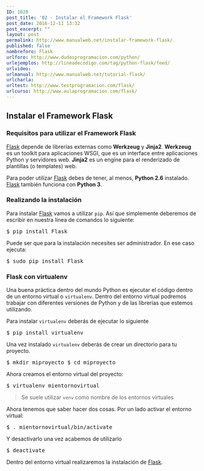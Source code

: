 ```yaml
---
ID: 1020
post_title: '02 - Instalar el Framework Flask'
post_date: 2016-12-11 13:32
post_excerpt: ""
layout: post
permalink: http://www.manualweb.net/instalar-framework-flask/
published: false
nombreforo: Flask
urlforo: http://www.dudasprogramacion.com/python/
urlejemplos: http://lineadecodigo.com/tag/python-flask/feed/
urlvideo:
urlmanual: http://www.manualweb.net/tutorial-flask/
urlcharla:
urltest: http://www.testprogramacion.com/flask/
urlcurso: http://www.aulaprogramacion.com/flask/
---
```


## Instalar el Framework Flask

### Requisitos para utilizar el Framework Flask
[Flask][1] depende de librerías externas como **Werkzeug** y **Jinja2**. **Werkzeug** es un toolkit para aplicaciones WSGI, que es un interface entre aplicaciones Python y servidores web. **Jinja2** es un engine para el renderizado de plantillas (o templates) web.

Para poder utilizar [Flask][1] debes de tener, al menos, **Python 2.6** instalado. [Flask][1] también funciona con **Python 3**.


### Realizando la instalación
Para instalar [Flask][1] vamos a utilizar <code>pip</code>. Así que simplemente deberemos de escribir en nuestra línea de comandos lo siguiente:

<kbd>$ pip install Flask</kbd>

Puede ser que para la instalación necesites ser administrador. En ese caso ejecuta:

<kbd>$ sudo pip install Flask</kbd>

### Flask con virtualenv
Una buena práctica dentro del mundo Python es ejecutar el código dentro de un entorno virtual o <code>virtualenv</code>. Dentro del entorno virtual podremos trabajar con diferentes versiones de Python y de las librerías que estemos utilizando.

Para instalar <code>virtualenv</code> deberás de ejecutar lo siguiente

<kbd>$ pip install virtualenv</kbd>

Una vez instalado <code>virtualenv</code> deberás de crear un directorio para tu proyecto.

<kbd>$ mkdir miproyecto
$ cd miproyecto</kbd>

Ahora creamos el entorno virtual del proyecto:

<kbd>$ virtualenv mientornovirtual</kbd>

> Se suele utilizar <code>venv</code> como nombre de los entornos virtuales

Ahora tenemos que saber hacer dos cosas. Por un lado activar el entorno virtual:

<kbd>$ . mientornovirtual/bin/activate</kbd>

Y desactivarlo una vez acabemos de utilizarlo

<kbd>$ deactivate</kbd>  

Dentro del entorno virtual realizaremos la instalación de [Flask][1].

[1]: http://www.manualweb.net/tutorial-flask/
